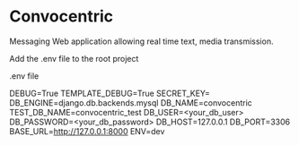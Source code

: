 # Convocentric

Messaging Web application allowing real time text, media transmission.

Add the .env file to the root project

.env file

DEBUG=True
TEMPLATE_DEBUG=True
SECRET_KEY=
DB_ENGINE=django.db.backends.mysql
DB_NAME=convocentric
TEST_DB_NAME=convocentric_test
DB_USER=<your_db_user>
DB_PASSWORD=<your_db_password>
DB_HOST=127.0.0.1
DB_PORT=3306
BASE_URL=http://127.0.0.1:8000
ENV=dev
